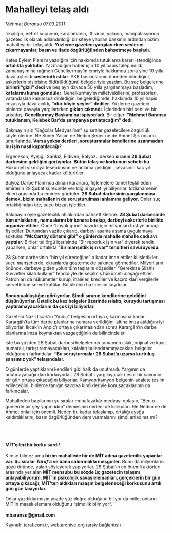 # Mahalleyi telaş aldı

*Mehmet Baransu 07.03.2011*

<div class="yazi"><p>Irkçılığın, nefret suçunun, karalamanın, iftiranın, yalanın, manipülasyonun gazetecilik olarak adlandırıldığı bir siteye yapılan baskının ardından bizim mahalleyi bir telaş aldı. <b>Yüzlerce gazeteci yargılanırken seslerini çıkarmayanlar, basın ve ifade özgürlüğünden bahsetmeye başladı.</b> </p>
<p>Kafes Eylem Planı’nı yazdığım için hakkımda tutuklama kararı istendiğinde <b>ortalıkta yoktular</b>. Yazmadığım haber için 10 yıl hapis talep edildi, zamanaşımına rağmen Genelkurmay’ın emriyle hakkımda zorla yine 10 yılla dava açtırıldı <b>seslerini kıstılar</b>. PKK baskınlarının önceden bilindiğini, askerlerin pisipisine öldürüldüğünü belgeleriyle yazdım. Bu suç belgelerine <b>birileri “gizli” dedi</b> ve beş ayrı davada 50 yılla yargılanmaya başladım, <b>kafalarını kuma gömdüler</b>. Genelkurmay’ın milletvekillerini, profesörleri, vatandaşları kanunsuz dinlediğini belgelediğimde, hakkımda 10 yıl hapis cezasıyla dava açıldı, <b>“olur böyle şeyler” dediler</b>. Yüzlerce gazeteci binlerce davayla yargılanırken <b>gıkları çıkmadı</b>. İçlerinden biri beni ve bir arkadaşı <b>Genelkurmay Başkanı’na ispiyonladı</b>. Bir diğeri <b>“Mehmet Baransu tutuklansın, Kelebek Bar’da şampanya patlatacağım” dedi</b>.</p>
<p>Bakmayın siz “Bağcılar Medyası’nın” şu sıralar gazetecilere özgürlük söylemlerine. Ne Soner Yalçın ne Nedim Şener ne de Ahmet Şık onların umurlarında. <b>Varsa yoksa dertleri, soruşturmalar kendilerine uzanmadan bu işin nasıl kapatılacağı?</b> </p>
<p>Ergenekon, Ayışığı, Sarıkız, Eldiven, Balyoz.. derken <b>sıranın 28 Şubat darbesine geldiğini görüyorlar. Bütün telaş ve korkunun sebebi bu.</b> Hükümeti yıkmaya teşebbüsün ne anlama geldiğini, cezasının kaç yıl olduğunu anlayacak kadar kültürlüler. </p>
<p>Balyoz Darbe Planı’nda alınan kararlara, fişlemelere temel teşkil eden emirlerin 28 Şubat sürecinde verildiğini gayet iyi biliyorlar. İddianamenin ekleri arasında bu emirleri gördüler. <b>28 Şubat darbesinin yargılanması demek, bizim mahallenin de soruşturulması anlamına geliyor.</b> Onlar suç ortaklığından öte, suçu bizzat işlediler. </p>
<p>Bakmayın öyle gazetecilik ahlakından bahsettiklerine. <b>28 Şubat darbesinde tüm ahlaklarını, namuslarını bir kenara bırakıp, darbeyi askerlerle birlikte organize ettiler.</b> Önce “büyük güne” hazırlık için milyonları tasfiye amaçlı fişlediler. Durumdan vazife çıkarıp, darbeyi aşama aşama uygulamaya soktular. <b>“McCarthy dönemi gibi” o günlerde mahalle mahalle cadı avı yaptılar.</b> Birileri tel örgü içerisinde “Bir raporluk işin var” diyerek tehdit yaparken, onlar ortalıkta <b>“Bir manşetlik işin var” tehditleri savuruyordu</b>. </p>
<p>28 Şubat darbesinin “bin yıl süreceğine” o kadar iman ettiler ki işledikleri suçu manşetlerde, ekranlarda göstermekte sakınca görmediler. Milyonların önünde, darbeye giden yolun tüm taşlarını döşediler. “Gerekirse Silahlı Kuvvetler silah kullanır” tehdidiyle de seçilmiş hükümeti alaşağı ettiler. Patronları da hükümetler kurup, ihaleler, krediler ve kaçırdıkları vergilerle servetlerine servet kattılar. Bu ülkenin hazinesini soydular. <br/><br/><b>Sonun yaklaştığını görüyorlar. Şimdi sıranın kendilerine geldiğini düşünüyorlar. Üstelik bu kez belgeler üzerinde ıslaktı, kuruydu tartışması yaptıramayacaklarını da çok iyi biliyorlar. </b></p>
<p>Gazeteci Nazlı Ilıcak’ın “Andıç” belgesini ortaya çıkarmasına kadar Karargâh’ta tüm darbe planlarına numara verildiğini, altına imza atıldığını iyi biliyorlar. Ilıcak’ın Andıç’ı ortaya çıkarmasından sonra Karargâh’ın darbe planlarına imza koymaktan vazgeçtiğinin de bilincindeler. </p>
<p>İşte bu yüzden 28 Şubat darbesi belgelerinin tamamen ıslak, orijinal ve kayıt numaralı, tartıştıramayacakları, kafaları bulandıramayacakları belgeler olduğunun farkındalar. <b>“Bu soruşturmalar 28 Şubat’a uzarsa kurtuluş şansımız yok” telaşındalar.</b> </p>
<p>O günlerde yaptıklarını kendileri gibi halk da unutmadı. Yargının da unutmayacağından korkuyorlar. 28 Şubat’ı yargılayacak cesur bir savcının bir gün ortaya çıkacağını biliyorlar. Kamyon kamyon belgenin adalete teslim edileceğini, binlerce tanığın savcıya kimlikleriyle konuşacaklarının da farkındalar. </p>
<p>Mahalleden bazılarının şu sıralar muhafazakâr medyayı dolaşıp, “Ben o günlerde bir şey yapmadım” demesinin nedeni de korkuları. Ne Nedim ne de Ahmet onlar için önemli. Neden bu kadar telaşlanıp, ortalığı ayağa kaldırdıklarını, basın özgürlüğünden dem vurmalarını şimdi anladınız mı? </p>
<p><b> </b></p>
<h4><br/>MİT’çileri bir korku sardı! </h4>
<p>Kimse bilmez ama <b>bizim mahallede bir de MİT adına gazetecilik yapanlar var. Şu sıralar <i>Taraf</i>’a ve bana saldırmakla meşguller.</b> Bunu da milyonların gözü önünde, yalan söyleyerek yapıyorlar. 28 Şubat’ın en önemli aktörleri arasında yer alan <b>MİT mensubu bu sözde üç gazetecin telaşını anlayabiliyorum. MİT’in psikolojik savaş elemanları, gerçeklerin bir gün ortaya çıkacağı, MİT’ten aldıkları maaşın belgeleneceği korkusunu artık gün gün taşıyorlar.</b> </p>
<p>Onlar yazdıklarımızın yüzde yüz doğru olduğunu biliyor da millet onların MİT’in maaşlı elemanı olduğunu “şimdilik bilmiyor”. <br/><br/><b>mbaransu@gmail.com</b></p>
</div>

Kaynak: [taraf.com.tr](http://www.taraf.com.tr/mehmet-baransu/makale-mahalleyi-telas-aldi.htm), [web.archive.org (arşiv bağlantısı)](http://web.archive.org/web/20131107040228/http://www.taraf.com.tr/mehmet-baransu/makale-mahalleyi-telas-aldi.htm)
